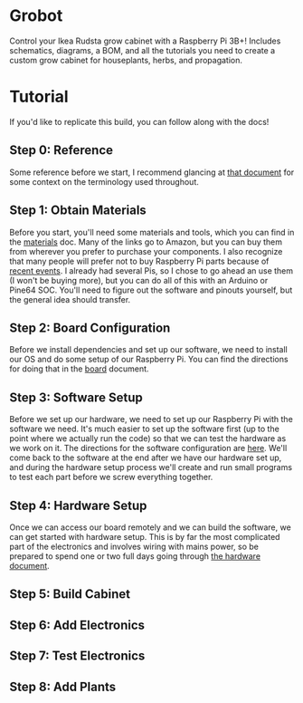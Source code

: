 # Grobot

Control your Ikea Rudsta grow cabinet with a Raspberry Pi 3B+! Includes schematics,
diagrams, a BOM, and all the tutorials you need to create a custom grow cabinet for
houseplants, herbs, and propagation.

# Tutorial

If you'd like to replicate this build, you can follow along with the docs!

## Step 0: Reference

Some reference before we start, I recommend glancing at [that document](docs/REFERENCE.md) for some context on the terminology used throughout.

## Step 1: Obtain Materials

Before you start, you'll need some materials and tools, which you can find in the
[materials](docs/MATERIALS.md) doc. Many of the links go to Amazon, but you can buy them
from wherever you prefer to purchase your components. I also recognize that many people
will prefer not to buy Raspberry Pi parts because of [recent events](https://www.buzzfeednews.com/article/chrisstokelwalker/raspberry-pi-hired-ex-cop-mastodon-controversy).
I already had several Pis, so I chose to go ahead an use them (I won't be buying more),
but you can do all of this with an Arduino or Pine64 SOC.  You'll need to figure out the
software and pinouts yourself, but the general idea should transfer.

## Step 2: Board Configuration

Before we install dependencies and set up our software, we need to install our OS and
do some setup of our Raspberry Pi. You can find the directions for doing that in the
[board](docs/BOARD.md) document.

## Step 3: Software Setup

Before we set up our hardware, we need to set up our  Raspberry Pi with the software we
need. It's much easier to set up the software first (up to the point where we
actually run the code) so that we can test the hardware as we work on it. The directions
for the software configuration are [here](docs/SOFTWARE.md). We'll come back to the
software at the end after we have our hardware set up, and during the hardware setup
process we'll create and run small programs to test each part before we screw everything
together.

## Step 4: Hardware Setup

Once we can access our board remotely and we can build the software, we can get started
with hardware setup. This is by far the most complicated part of the electronics and
involves wiring with mains power, so be prepared to spend one or two full days
going through [the hardware document](docs/HARDWARE.md).

## Step 5: Build Cabinet

## Step 6: Add Electronics

## Step 7: Test Electronics

## Step 8: Add Plants